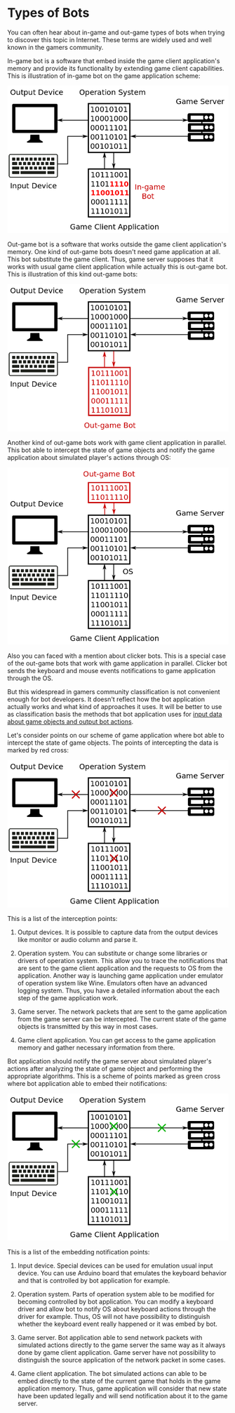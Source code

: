 # Types of Bots

You can often hear about in-game and out-game types of bots when trying to discover this topic in Internet. These terms are widely used and well known in the gamers community.

In-game bot is a software that embed inside the game client application's memory and provide its functionality by extending game client capabilities. This is illustration of in-game bot on the game application scheme:

![In-game Bot Scheme](ingame-bot.png)

Out-game bot is a software that works outside the game client application's memory. One kind of out-game bots doesn't need game application at all. This bot substitute the game client. Thus, game server supposes that it works with usual game client application while actually this is out-game bot. This is illustration of this kind out-game bots:

![Out-game Bot Scheme](outgame-bot.png)

Another kind of out-game bots work with game client application in parallel. This bot able to intercept the state of game objects and notify the game application about simulated player's actions through OS:

![Out-game Bot Parallel Scheme](outgame-bot-parallel.png)

Also you can faced with a mention about clicker bots. This is a special case of the out-game bots that work with game application in parallel. Clicker bot sends the keyboard and mouse events notifications to game application through the OS.

But this widespread in gamers community classification is not convenient enough for bot developers. It doesn't reflect how the bot application actually works and what kind of approaches it uses. It will be better to use as classification basis the methods that bot application uses for [input data about game objects and output bot actions](http://stackoverflow.com/questions/2741040/video-game-bots).

Let's consider points on our scheme of game application where bot able to intercept the state of game objects. The points of intercepting the data is marked by red cross:

![Intercepting Data by Bot](input-data-bot.png)

This is a list of the interception points:

1. Output devices. It is possible to capture data from the output devices like monitor or audio column and parse it.

2. Operation system. You can substitute or change some libraries or drivers of operation system. This allow you to trace the notifications that are sent to the game client application and the requests to OS from the application. Another way is launching game application under emulator of operation system like Wine. Emulators often have an advanced logging system. Thus, you have a detailed information about the each step of the game application work.

3. Game server. The network packets that are sent to the game application from the game server can be intercepted. The current state of the game objects is transmitted by this way in most cases.

4. Game client application. You can get access to the game application memory and gather necessary information from there.

Bot application should notify the game server about simulated player's actions after analyzing the state of game object and performing the appropriate algorithms. This is a scheme of points marked as green cross where bot application able to embed their notifications:

![Embedding Data by Bot](output-data-bot.png)

This is a list of the embedding notification points:

1. Input device. Special devices can be used for emulation usual input device. You can use Arduino board that emulates the keyboard behavior and that is controlled by bot application for example.

2. Operation system. Parts of operation system able to be modified for becoming controlled by bot application. You can modify a keyboard driver and allow bot to notify OS about keyboard actions through the driver for example. Thus, OS will not have possibility to distinguish whether the keyboard event really happened or it was embed by bot.

3. Game server. Bot application able to send network packets with simulated actions directly to the game server the same way as it always done by game client application. Game server have not possibility to distinguish the source application of the network packet in some cases.

4. Game client application. The bot simulated actions can able to be embed directly to the state of the current game that holds in the game application memory. Thus, game application will consider that new state have been updated legally and will send notification about it to the game server.
